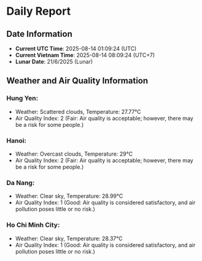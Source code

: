 # Daily Report
## Date Information
- **Current UTC Time**: 2025-08-14 01:09:24 (UTC)
- **Current Vietnam Time**: 2025-08-14 08:09:24 (UTC+7)
- **Lunar Date**: 21/6/2025 (Lunar)

## Weather and Air Quality Information

### Hung Yen:
- Weather: Scattered clouds, Temperature: 27.77°C
- Air Quality Index: 2 (Fair: Air quality is acceptable; however, there may be a risk for some people.)

### Hanoi:
- Weather: Overcast clouds, Temperature: 29°C
- Air Quality Index: 2 (Fair: Air quality is acceptable; however, there may be a risk for some people.)

### Da Nang:
- Weather: Clear sky, Temperature: 28.99°C
- Air Quality Index: 1 (Good: Air quality is considered satisfactory, and air pollution poses little or no risk.)

### Ho Chi Minh City:
- Weather: Clear sky, Temperature: 28.37°C
- Air Quality Index: 1 (Good: Air quality is considered satisfactory, and air pollution poses little or no risk.)
